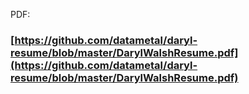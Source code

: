 <!-- Online:
### [https://resume.blpc.us/](https://resume.blpc.us/) -->

PDF:

### [https://github.com/datametal/daryl-resume/blob/master/DarylWalshResume.pdf](https://github.com/datametal/daryl-resume/blob/master/DarylWalshResume.pdf)

